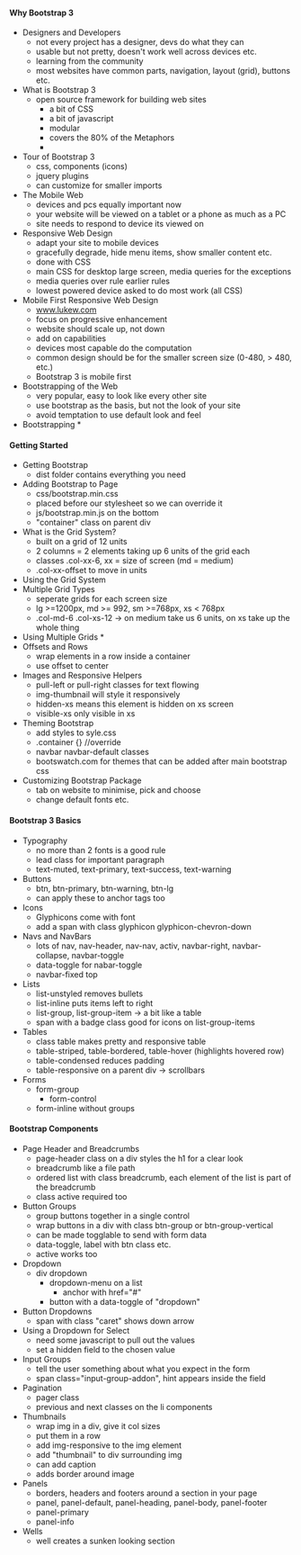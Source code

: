 #### Why Bootstrap 3
* Designers and Developers
  *  not every project has a designer, devs do what they can
  *  usable but not pretty, doesn't work well across devices etc.
  *  learning from the community
  *  most websites have common parts, navigation, layout (grid), buttons etc.
* What is Bootstrap 3
  * open source framework for building web sites
    * a bit of CSS
    * a bit of javascript
    * modular
    * covers the 80% of the Metaphors
    * 
* Tour of Bootstrap 3
  * css, components (icons)
  * jquery plugins
  * can customize for smaller imports
* The Mobile Web
  * devices and pcs equally important now
  * your website will be viewed on a tablet or a phone as much as a PC
  * site needs to respond to device its viewed on
* Responsive Web Design
  * adapt your site to mobile devices
  * gracefully degrade, hide menu items, show smaller content etc.
  * done with CSS
  * main CSS for desktop large screen, media queries for the exceptions
  * media queries over rule earlier rules
  * lowest powered device asked to do most work (all CSS)
* Mobile First Responsive Web Design
  * www.lukew.com
  * focus on progressive enhancement
  * website should scale up, not down
  * add on capabilities
  * devices most capable do the computation
  * common design should be for the smaller screen size (0-480, > 480, etc.)
  * Bootstrap 3 is mobile first
* Bootstrapping of the Web
  * very popular, easy to look like every other site
  * use bootstrap as the basis, but not the look of your site
  * avoid temptation to use default look and feel
* Bootstrapping
  * 

#### Getting Started
* Getting Bootstrap
  * dist folder contains everything you need 
* Adding Bootstrap to Page
  * css/bootstrap.min.css
  * placed before our stylesheet so we can override it
  * js/bootstrap.min.js on the bottom
  * "container" class on parent div
* What is the Grid System?
  * built on a grid of 12 units 
  * 2 columns = 2 elements taking up 6 units of the grid each
  * classes .col-xx-6, xx = size of screen (md = medium)
  * .col-xx-offset to move in units
* Using the Grid System
* Multiple Grid Types
  * seperate grids for each screen size
  * lg >=1200px, md >= 992, sm >=768px, xs < 768px
  * .col-md-6 .col-xs-12 -> on medium take us 6 units, on xs take up the whole thing
* Using Multiple Grids
  *  
* Offsets and Rows
  * wrap elements in a row  inside a container
  * use offset to center
* Images and Responsive Helpers
  *  pull-left or pull-right classes for text flowing
  *  img-thumbnail will style it responsively
  *  hidden-xs means this element is hidden on xs screen
  *  visible-xs only visible in xs
* Theming Bootstrap
  *  add styles to syle.css
  *  .container {} //override
  *  navbar navbar-default classes
  *  bootswatch.com for themes that can be added after main bootstrap css
* Customizing Bootstrap Package
  * tab on website to minimise, pick and choose
  * change default fonts etc.

#### Bootstrap 3 Basics

* Typography
  * no more than 2 fonts is a good rule
  * lead class for important paragraph
  * text-muted, text-primary, text-success, text-warning
* Buttons
  *  btn, btn-primary, btn-warning, btn-lg
  *  can apply these to anchor tags too
* Icons
  *  Glyphicons come with font
  *  add a span with class glyphicon glyphicon-chevron-down
* Navs and NavBars
  * lots of nav, nav-header, nav-nav, activ, navbar-right, navbar-collapse, navbar-toggle
  * data-toggle for nabar-toggle
  * navbar-fixed top
* Lists
  * list-unstyled removes bullets 
  * list-inline puts items left to right
  * list-group, list-group-item -> a bit like a table
  * span with a badge class good for icons on list-group-items
* Tables
  * class table makes pretty and responsive table 
  * table-striped, table-bordered, table-hover (highlights hovered row)
  * table-condensed reduces padding
  * table-responsive on a parent div -> scrollbars
* Forms
  * form-group
    * form-control 
  * form-inline without groups  
   
#### Bootstrap Components

* Page Header and Breadcrumbs
  *  page-header class on a div styles the h1 for a clear look
  *  breadcrumb like a file path
  *  ordered list with class breadcrumb, each element of the list is part of the breadcrumb
    *  class active required too
* Button Groups
  *  group buttons together in a single control
  *  wrap buttons in a div with class btn-group or btn-group-vertical
  *  can be made togglable to send with form data
  *  data-toggle, label with btn class etc.
  *  active works too
* Dropdown
  * div dropdown
    * dropdown-menu on a list 
      * anchor with href="#"  
    * button with a data-toggle of "dropdown"
* Button Dropdowns
  * span with class "caret" shows down arrow 
* Using a Dropdown for Select
  * need some javascript to pull out the values
  * set a hidden field to the chosen value
* Input Groups
  * tell the user something about what you expect in the form
  * span class="input-group-addon", hint appears inside the field
* Pagination
  * pager class
  * previous and next classes on the li components
* Thumbnails
  * wrap img in a div, give it col sizes
  * put them in a row
  * add img-responsive to the img element
  * add "thumbnail" to div surrounding img
  * can add caption
  * adds border around image
* Panels
  * borders, headers and footers around a section in your page 
  * panel, panel-default, panel-heading, panel-body, panel-footer
  * panel-primary
  * panel-info
* Wells
  * well creates a sunken looking section
